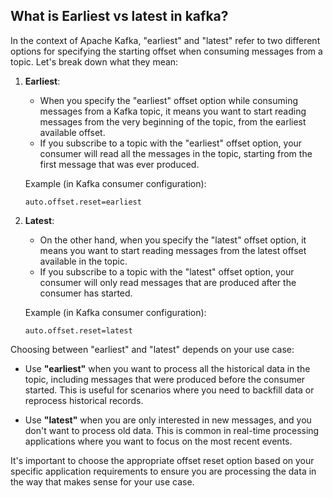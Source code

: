 ## What is Earliest vs latest in kafka?

In the context of Apache Kafka, "earliest" and "latest" refer to two different options for specifying the starting offset when consuming messages from a topic. Let's break down what they mean:

1. **Earliest**:
   - When you specify the "earliest" offset option while consuming messages from a Kafka topic, it means you want to start reading messages from the very beginning of the topic, from the earliest available offset.
   - If you subscribe to a topic with the "earliest" offset option, your consumer will read all the messages in the topic, starting from the first message that was ever produced.

   Example (in Kafka consumer configuration):
   ```properties
   auto.offset.reset=earliest
   ```

2. **Latest**:
   - On the other hand, when you specify the "latest" offset option, it means you want to start reading messages from the latest offset available in the topic.
   - If you subscribe to a topic with the "latest" offset option, your consumer will only read messages that are produced after the consumer has started.

   Example (in Kafka consumer configuration):
   ```properties
   auto.offset.reset=latest
   ```

Choosing between "earliest" and "latest" depends on your use case:

- Use **"earliest"** when you want to process all the historical data in the topic, including messages that were produced before the consumer started. This is useful for scenarios where you need to backfill data or reprocess historical records.

- Use **"latest"** when you are only interested in new messages, and you don't want to process old data. This is common in real-time processing applications where you want to focus on the most recent events.

It's important to choose the appropriate offset reset option based on your specific application requirements to ensure you are processing the data in the way that makes sense for your use case.
